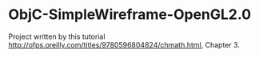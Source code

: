 ObjC-SimpleWireframe-OpenGL2.0
==============================

Project written by this tutorial http://ofps.oreilly.com/titles/9780596804824/chmath.html, Chapter 3.
